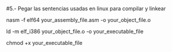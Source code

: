 #5.- Pegar las sentencias usadas en linux para compilar y linkear

nasm -f elf64 your_assembly_file.asm -o your_object_file.o

ld -m elf_i386 your_object_file.o -o your_executable_file

chmod +x your_executable_file